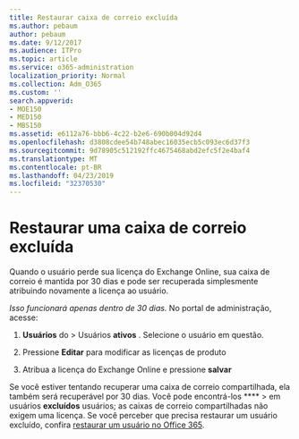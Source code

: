 ```yaml
---
title: Restaurar caixa de correio excluída
ms.author: pebaum
author: pebaum
ms.date: 9/12/2017
ms.audience: ITPro
ms.topic: article
ms.service: o365-administration
localization_priority: Normal
ms.collection: Adm_O365
ms.custom: ''
search.appverid:
- MOE150
- MED150
- MBS150
ms.assetid: e6112a76-bbb6-4c22-b2e6-690b004d92d4
ms.openlocfilehash: d3808cdee54b748abec16035ecb5c093ec6d37f3
ms.sourcegitcommit: 9d78905c512192ffc4675468abd2efc5f2e4baf4
ms.translationtype: MT
ms.contentlocale: pt-BR
ms.lasthandoff: 04/23/2019
ms.locfileid: "32370530"
---
```

# <a name="restore-a-deleted-mailbox"></a>Restaurar uma caixa de correio excluída

Quando o usuário perde sua licença do Exchange Online, sua caixa de correio é mantida por 30 dias e pode ser recuperada simplesmente atribuindo novamente a licença ao usuário.
  
 *Isso funcionará apenas dentro de 30 dias.*  No portal de administração, acesse: 
  
1. **Usuários** do \> Usuários **ativos** . Selecione o usuário em questão. 
    
2. Pressione **Editar** para modificar as licenças de produto 
    
3. Atribua a licença do Exchange Online e pressione **salvar**
    
Se você estiver tentando recuperar uma caixa de correio compartilhada, ela também será recuperável por 30 dias. Você pode encontrá-los **** \> em usuários **excluídos** usuários; as caixas de correio compartilhadas não exigem uma licença. Se você perceber que precisa restaurar um usuário excluído, confira [restaurar um usuário no Office 365](https://docs.microsoft.com/en-us/office365/admin/add-users/restore-user).
  

